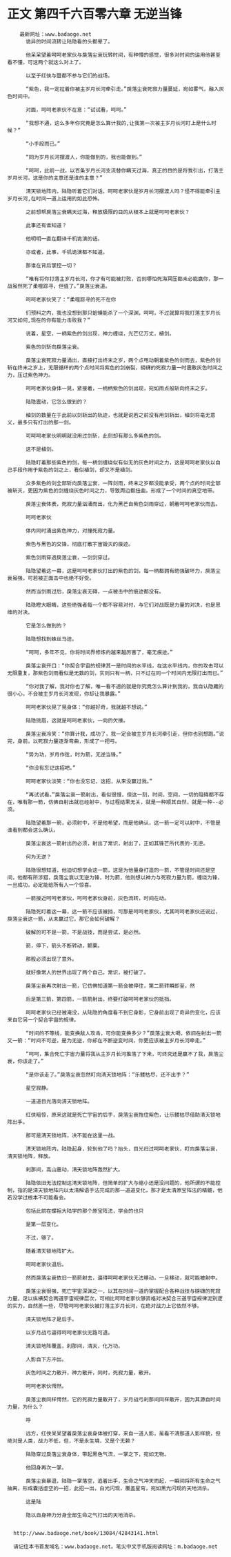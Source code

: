 # 正文 第四千六百零六章 无逆当锋
        最新网址：www.badaoge.net
          诡异的时间流转让陆隐看的头都晕了。
      
          他呆呆望着呵呵老家伙与戾落尘衰玩转时间，有种懵的感觉，很多对时间的运用他甚至看不懂，可这两个就这么对上了。
      
          以至于红侠与暨都不参与它们的战场。
      
          “紫色，我一定拉着你被主岁月长河牵引走。”戾落尘衰死寂力量蔓延，宛如雾气，融入灰色时间中。
      
          对面，呵呵老家伙不在意：“试试看，呵呵。”
      
          “我想不通，这么多年你究竟是怎么算计我的,让我第一次被主岁月长河盯上是什么时候？”
      
          “小手段而已。”
      
          “同为岁月长河摆渡人，你能做到的，我也能做到。”
      
          “呵呵，此前一战，以百条岁月长河支流替你瞒天过海，真正的目的是将我引出，打落主岁月长河，这是你的主意还是谁的主意？”
      
          清天锁地阵内，陆隐听着它们对话，呵呵老家伙是岁月长河摆渡人吗？怪不得能牵引主岁月长河,在时间一道上运用的如此恐怖。
      
          之前想帮戾落尘衰瞒天过海，释放极限的目的从根本上就是呵呵老家伙？
      
          此事还有谁知道？
      
          他明明一直在翻译千机诡演的话。
      
          亦或者，此事，千机诡演都不知道。
      
          那谁在背后掌控一切？
      
          “唯有将你打落主岁月长河，你才有可能被打败，否则哪怕死海冥压都未必能赢你，那一战虽然死了柔噬踪寻，但值了。”戾落尘衰道。
      
          呵呵老家伙笑了：“柔噬踪寻的死不在你
      
          们预料之内，我也没想到那只蛤蟆能杀了一个深渊，呵呵，不过就算将我打落主岁月长河又如何,现在的你有能力击败我？”
      
          说着，星空，一柄紫色的剑出现，神力缠绕，光芒亿万丈，植剑。
      
          紫色的剑斩向戾落尘衰。
      
          戾落尘衰死寂力量涌出，直接打出终末之岁，两个点甩动朝着紫色的剑而去，紫色的剑斩在终末之岁上，无限循环的两个点时间将紫色的剑崩裂，磅礴的死寂力量一时震散灰色时间之力，压过紫色神力。
      
          呵呵老家伙身体一晃，紧接着，一柄柄紫色的剑出现，宛如雨点般斩向终末之岁。
      
          陆隐震动，它怎么做到的？
      
          植剑的数量在于此前以剑斩出的轨迹，也就是说若之前没有用剑斩出，植剑将毫无意义，最多只有打出的那一剑。
      
          可呵呵老家伙明明就没用过剑斩，此刻却有那么多紫色的剑。
      
          这不是植剑。
      
          陆隐盯着那些紫色的剑，每一柄剑缠绕似有似无的灰色时间之力，这是呵呵老家伙以自己手段作用于紫色的剑之上，看似植剑，却又不是植剑。
      
          众多紫色的剑全部斩向戾落尘衰，一阵剑雨，终末之岁都没能承受，两个点的时间全部被斩灭，更因为紫色的剑缠绕灰色时间之力，导致周边都扭曲，形成了一个时间的真空地带。
      
          戾落尘衰体表，死寂力量汹涌而出，化为黑芒自紫色剑雨穿过，朝着呵呵老家伙而去。
      
          呵呵老家伙
      
          体内同时涌出紫色神力，对撞死寂力量。
      
          紫色与黑色的交锋，彻底打散宇宙毁灭的痕迹。
      
          紫色剑雨穿透戾落尘衰，一剑剑穿过。
      
          陆隐望着这一幕，这是呵呵老家伙打出的紫色的剑，每一柄都拥有绝强破坏力，戾落尘衰虽强，可若被正面击中也绝不好受。
      
          然而当剑雨过后，戾落尘衰无碍，一点被击中的痕迹都没有。
      
          陆隐瞪大眼睛，这些绝强者每一个都不容易对付，与它们对战既是力量的对决，也是思维的对决。
      
          它是怎么做到的？
      
          陆隐想找到蛛丝马迹。
      
          “呵呵，多年不见，你将时间界修炼的越来越厉害了，毫无痕迹。”
      
          戾落尘衰开口：“你契合宇宙的规律其一是时间的水平线，在这水平线内，你的攻击可以无限重复，那紫色剑雨看似是无数的剑，实则只有一柄，只不过在同一个时间内无限打出而已。”
      
          “你对我了解，我对你也了解，唯一看不透的就是你究竟怎么算计到我的，我自认隐藏的很小心，不会被主岁月长河发现，你却让我暴露。”
      
          呵呵老家伙晃了晃身体：“你越好奇，我就越不想说。”
      
          陆隐挑眉，这就是呵呵老家伙，一向的欠揍。
      
          戾落尘衰冷笑：“你算计我，成功了，我一定会被主岁月长河牵引走，但你也别想跑。”说完，身前，以死寂力量逐渐弯曲，形成了一把弓。
      
          “势为功，岁月作弦，时为箭，无逆当锋。”
      
          “你没有忘记这招吧。”
      
          呵呵老家伙淡笑：“你也没忘记，这招，从来没赢过我。”
      
          “再试试看。”戾落尘衰一箭射出，看似很慢，但这一刻，时间，空间，一切的阻碍都不存在，唯有那一箭，仿佛自射出就已经射中，与过程结果无关，就是一种顺其自然，就是一种--必须。
      
          陆隐望着那一箭，必须射中，不是他希望，而是他确认，这一箭一定可以射中，不管是谁看到都会这么确认。
      
          戾落尘衰这一箭射出的必须，射出了常识，射出了，正如其锋芒所代表的-无逆。
      
          何为无逆？
      
          陆隐很想知道，他迫切想学会这一箭，这是为他量身打造的一箭，不管是时间还是空间，他都有所涉猎，戾落尘衰以无逆为锋，时为箭，他则想以神力与死寂力量为箭，缠绕为锋，一旦成功，必定能给所有人一个惊喜。
      
          一箭接近呵呵老家伙，呵呵老家伙身前，灰色流转，时间在动。
      
          陆隐死盯着这一幕，这一箭不应该被挡，可那是呵呵老家伙，尤其呵呵老家伙还说过，戾落尘衰这一箭，从未赢过它，那它会如何破解？
      
          破解的可不是一箭，不是战技，而是尝试，是必然。
      
          箭，停下，箭头不断转动，颤栗。
      
          那股必须出现了意外。
      
          就好像常人的世界出现了两个自己，常识，被打破了。
      
          戾落尘衰再次射出一箭，它仿佛知道第一箭会被停住，第二箭转瞬即至，然
      
          后是第三箭，第四箭，一箭箭射出，终要打破呵呵老家伙的抵挡。
      
          呵呵老家伙已经被淹没，从陆隐的角度看不到它身影，它身前出现了奇异的变化，应该来自它另一个契合宇宙的规律。
      
          “时间的不等线，能变换敌人攻击，可你能变换多少？”戾落尘衰大喝，依旧在射出一箭又一箭：“时间不可逆，是为无逆，你却在不断逆变时间，你更应该被主岁月长河牵走。”
      
          “呵呵，集合死亡宇宙力量将我从主岁月长河推落了下来，可终究还是赢不了我，戾落尘衰，你该走了。”
      
          “是你该走了。”戾落尘衰忽然盯向清天锁地阵：“乐髅枯尽，还不出手？”
      
          星空寂静。
      
          一道道目光落向清天锁地阵。
      
          红侠暗惊，原来这就是死亡宇宙的后手，戾落尘衰拖住紫色，让乐髅枯尽借助清天锁地阵出手。
      
          那可是清天锁地阵，决不能在这里一战。
      
          清天锁地阵内，陆隐起身，轮到他了吗？抬头，目光扫过呵呵老家伙，盯向戾落尘衰，清天锁地阵，释放。
      
          刹那间，高山震动，清天锁地阵轰然扩大。
      
          陆隐依旧无法控制这清天锁地阵，但简单的扩大与缩小还是没问题的，他所谓的不能控制，指的是清天锁地阵内以太清解语手法完成的那一道道变化，那才是太清原宝阵法的精髓，他若没学过根本不可能看会。
      
          包括此前在蝶祖大陆学的那个原宝阵法，学会的也只
      
          是第一层变化。
      
          不过，够了。
      
          随着清天锁地阵扩大。
      
          呵呵老家伙退后。
      
          然而戾落尘衰依旧一箭箭射去，逼得呵呵老家伙无法移动，一旦移动，就可能被射中。
      
          戾落尘衰很强，死亡宇宙深渊之一，以其在时间一道的掌握配合各种战技与磅礴的死寂力量，足以纵横契合两道宇宙规律层次，可相比呵呵老家伙够资格对决契合三道宇宙规律泥别逻的实力，自然差一些，尽管呵呵老家伙被打落主岁月长河，在绝对战力上它依然不够。
      
          清天锁地阵才是后手。
      
          以岁月战弓逼得呵呵老家伙无路可退。
      
          清天锁地阵覆盖，刹那间，清天，化万功。
      
          人影自下方冲出。
      
          灰色时间之力散开，神力散开，同时，死寂力量，散开。
      
          呵呵老家伙愕然。
      
          戾落尘衰同样愕然，它的死寂力量散开了，岁月战弓刹那间同样散开，因为其源自时间力量，为什么？
      
          呼
      
          远方，红侠呆呆望着戾落尘衰身体被打穿，来自一道人影，虽看不清那道人影样貌，但绝对是人类，战力不低，但，不是永生境，又是个无赖？
      
          陆隐穿过戾落尘衰身体，带起黑色气流，一掌之下，宛如无物。
      
          他回身再次一掌。
      
          戾落尘衰暴退，陆隐一掌落空，追着出手，生命之气冲天而起，一瞬间将所有生命之气抽离，形成囊括虚空的一招，此招一出，白光闪现，覆盖星穹，宛如黑光闪现的天地消杀。
      
          这是陆
      
          隐以自身神力分身全部生命之气打出的天地消杀。
      
      
      http://www.badaoge.net/book/13084/42843141.html
      
      请记住本书首发域名：www.badaoge.net。笔尖中文手机版阅读网址：m.badaoge.net
